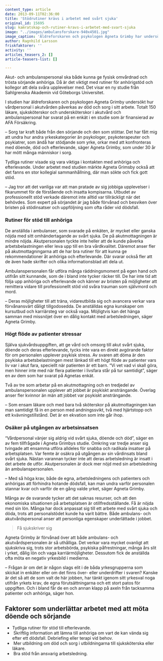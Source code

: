 ```yaml
---
content_type: article
date: 2013-09-11T02:36:00
title: 'Stödrutiner krävs i arbetet med svårt sjuka'
original_id: 15695
slug: kamratskap-och-rutiner-kravs-i-arbetet-med-svart-sjuka
image: "../images/ambulansforskare-940x4501.jpg"
image_caption: 'Äldreforskaren och psykologen Agneta Grimby har undersökt hur vårdpersonal i akutvården klarar av att möta död och sorg i sitt arbete.'
author: Ragnhild Larsson
friskfaktorer: ''
activity: ''
articles_teasers_2: []
article-teasers-list: []

---
```


Akut- och ambulanspersonal ska både kunna ge fysisk omvårdnad och trösta sörjande anhöriga. Då är det viktigt med rutiner för anhörigstöd och kollegor att dela svåra upplevelser med. Det visar en ny studie från Sahlgrenska Akademin vid Göteborgs Universitet.

I studien har äldreforskaren och psykologen Agneta Grimby undersökt hur vårdpersonal i akutvården påverkas av död och sorg i sitt arbete. Totalt 150 läkare, sjuksköterskor och undersköterskor i akutvård och ambulanspersonal har svarat på en enkät i en studie som är finansierad av AFA Försäkring.

– Sorg tar kraft både från den sörjande och den som stöttar. Det har fått mig att undra hur andra yrkeskategorier än psykologer, psykoterapeuter och psykiatrer, som ändå har stödjande som yrke, orkar med att konfronteras med döende, död och efterlevande, säger Agneta Grimby, som under 30 år har mött många människor i sorg.

Tydliga rutiner visade sig vara viktiga i kontakten med anhöriga och efterlevande. Under arbetet med studien märkte Agneta Grimsby också att det fanns en stor kollegial sammanhållning, där man sökte och fick gott stöd.

– Jag tror att det vanliga var att man pratade av sig jobbiga upplevelser i fikarummet för de förstående och insatta kompisarna. Utbudet av professionellt stöd verkade däremot inte alltid var tillräckligt när det behövdes. Som expert på sörjandet är jag både förvånad och besviken över bristen på stödinsatser och uppföljning som ofta råder vid dödsfall.

### Rutiner för stöd till anhöriga

De anställda i ambulanser, som svarade på enkäten, är mycket eller ganska nöjda med sitt omhändertagande av svårt sjuka. De på akutmottagningen är mindre nöjda. Akutpersonalen tyckte inte heller att de kunde påverka arbetsbelastningen eller leva upp till en bra vårdkvalitet. Däremot anser fler på akutmottagningarna att de har bra rutiner för att kunna ge rekommendationer åt anhöriga och efterlevande. Där svarar också fler att de även hade skrifter och olika informationsblad att dela ut.

Ambulanspersonalen får utföra många räddningsmoment på egen hand och utifrån sitt kunnande, som de i bland inte tycker räcker till. De har inte tid att följa upp anhöriga och efterlevande och känner av bristen på möjligheter att remittera vidare till professionellt stöd vid svåra trauman som självmord och mord.

– Deras möjligheter till att träna, vidareutbilda sig och avancera verkar vara förvånansvärt dåligt tillgodosedda. De anställdas egna kunskaper om kursutbud och karriärsteg var också vaga. Möjligtvis kan det hänga samman med missnöjet över en dålig kontakt med arbetsledningen, säger Agneta Grimby.

### Högt flöde av patienter stressar

Själva sjukvårdsuppgiften, att ge vård och omsorg till akut svårt sjuka, döende och deras efterlevande, tycks inte vara en direkt avgörande faktor för om personalen upplever psykisk stress. Av svaren att döma är den psykiska arbetsbelastningen mest länkad till ett högt flöde av patienter vars liv var i akut fara, speciellt när patienten är ett barn. “Vi vet vad vi skall göra, men hinner inte med när flera patienter i livsfara står på tur samtidigt”, säger en av dem som har svarat på Agnetas enkät.

Två av tre som arbetar på en akutmottagning och en tredjedel av ambulanspersonalen upplever att jobbet är psykiskt ansträngande. Överlag anser fler kvinnor än män att jobbet var psykiskt ansträngande.

– Som ensam läkare och med bara två sköterskor på akutmottagningen kan man samtidigt få in en person med andningssvikt, två med hjärtstopp och ett kvävningstillstånd. Det är en ekvation som inte går ihop.

### Osäker på utgången av arbetsinsatsen

“Vårdpersonal vänjer sig aldrig vid svårt sjuka, döende och död”, säger en av fem tillfrågade i Agneta Grimbys studie. Omkring var tredje anser sig tvingade att ensamma utföra alldeles för snabba och radikala insatser på arbetsplatsen. Var femte är osäkra på utgången av sin vårdinsats bland svårt sjuka. Nästan varannan tycker inte att deras arbetsledning är insatt i det arbete de utför. Akutpersonalen är dock mer nöjd med sin arbetsledning än ambulanspersonalen.

– Med så höga krav, både de egna, arbetsledningens och patienters och anhörigas att förhindra hotande dödsfall, kan man undra varför personalen stannar kvar och varför de en gång valde yrket, säger Agneta Grimby.

Många av de svarande tycker att det saknas resurser, och att den ekonomiska situationen på arbetsplatsen är otillfredsställande. Få är nöjda med sin lön. Många har dock anpassat sig till ett arbete med svårt sjuka och döda, trots att personalstödet kunde ha varit bättre. Både ambulans- och akutvårdspersonal anser att personliga egenskaper underlättade i jobbet.

> Få sjukskriver sig

Agneta Grimby är förvånad över att både ambulans- och akutvårdspersonalen är så uthålliga. Det verkar vara mycket ovanligt att sjukskriva sig, trots stor arbetsbörda, psykiska påfrestningar, många års slit i yrket, dålig lön och vaga karriärmöjligheter. Dessutom fick de anställda ofta möta en negativ yrkesbild i medierna.

– Frågan är om det är någon slags elit i de båda yrkesgrupperna som skickat in enkäter eller om det finns över- eller underdrifter i svaren? Kanske är det så att de som valt de här jobben, har tänkt igenom sitt yrkesval noga utifrån yrkets krav, de egna förutsättningarna och ett stort patos för uppgiften. Och i bland får de en och annan klapp på axeln från tacksamma patienter och anhöriga, säger hon.

Faktorer som underlättar arbetet med att möta döende och sörjande
-----------------------------------------------------------------

*   Tydliga rutiner för stöd till efterlevande.
*    Skriftlig information att lämna till anhöriga om vart de kan vända sig efter ett dödsfall. Debriefing eller terapi vid behov.
*    Mer utbildning om död och sorg i utbildningarna till sjuksköterska eller läkare.
*    Bra stöd från ansvarig arbetsledning.

